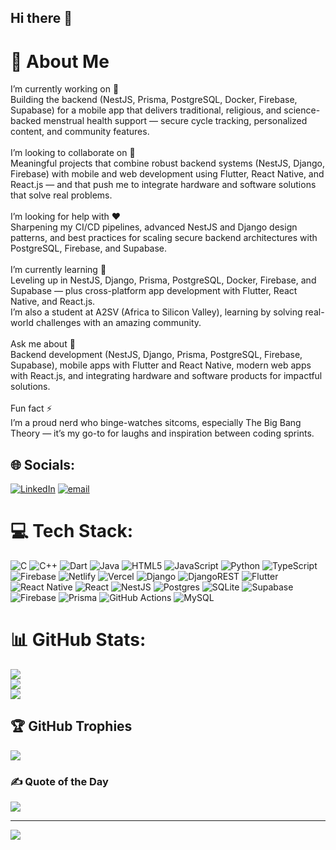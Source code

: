## Hi there 👋

# 💫 About Me
I’m currently working on 🌌<br>Building the backend (NestJS, Prisma, PostgreSQL, Docker, Firebase, Supabase) for a mobile app that delivers traditional, religious, and science-backed menstrual health support — secure cycle tracking, personalized content, and community features.<br><br>I’m looking to collaborate on 👥<br>Meaningful projects that combine robust backend systems (NestJS, Django, Firebase) with mobile and web development using Flutter, React Native, and React.js — and that push me to integrate hardware and software solutions that solve real problems.<br><br>I’m looking for help with ❤️<br>Sharpening my CI/CD pipelines, advanced NestJS and Django design patterns, and best practices for scaling secure backend architectures with PostgreSQL, Firebase, and Supabase.<br><br>I’m currently learning 🌱<br>Leveling up in NestJS, Django, Prisma, PostgreSQL, Docker, Firebase, and Supabase — plus cross-platform app development with Flutter, React Native, and React.js.<br>I’m also a student at A2SV (Africa to Silicon Valley), learning by solving real-world challenges with an amazing community.<br><br>Ask me about 🐚<br>Backend development (NestJS, Django, Prisma, PostgreSQL, Firebase, Supabase), mobile apps with Flutter and React Native, modern web apps with React.js, and integrating hardware and software products for impactful solutions.<br><br>Fun fact ⚡<br>I’m a proud nerd who binge-watches sitcoms, especially The Big Bang Theory — it’s my go-to for laughs and inspiration between coding sprints.


## 🌐 Socials:
[![LinkedIn](https://img.shields.io/badge/LinkedIn-%230077B5.svg?logo=linkedin&logoColor=white)](https://linkedin.com/in/yishakgashaw7) [![email](https://img.shields.io/badge/Email-D14836?logo=gmail&logoColor=white)](mailto:yishak.gashaw@a2sv.org) 

# 💻 Tech Stack:
![C](https://img.shields.io/badge/c-%2300599C.svg?style=for-the-badge&logo=c&logoColor=white) ![C++](https://img.shields.io/badge/c++-%2300599C.svg?style=for-the-badge&logo=c%2B%2B&logoColor=white) ![Dart](https://img.shields.io/badge/dart-%230175C2.svg?style=for-the-badge&logo=dart&logoColor=white) ![Java](https://img.shields.io/badge/java-%23ED8B00.svg?style=for-the-badge&logo=openjdk&logoColor=white) ![HTML5](https://img.shields.io/badge/html5-%23E34F26.svg?style=for-the-badge&logo=html5&logoColor=white) ![JavaScript](https://img.shields.io/badge/javascript-%23323330.svg?style=for-the-badge&logo=javascript&logoColor=%23F7DF1E) ![Python](https://img.shields.io/badge/python-3670A0?style=for-the-badge&logo=python&logoColor=ffdd54) ![TypeScript](https://img.shields.io/badge/typescript-%23007ACC.svg?style=for-the-badge&logo=typescript&logoColor=white) ![Firebase](https://img.shields.io/badge/firebase-%23039BE5.svg?style=for-the-badge&logo=firebase) ![Netlify](https://img.shields.io/badge/netlify-%23000000.svg?style=for-the-badge&logo=netlify&logoColor=#00C7B7) ![Vercel](https://img.shields.io/badge/vercel-%23000000.svg?style=for-the-badge&logo=vercel&logoColor=white) ![Django](https://img.shields.io/badge/django-%23092E20.svg?style=for-the-badge&logo=django&logoColor=white) ![DjangoREST](https://img.shields.io/badge/DJANGO-REST-ff1709?style=for-the-badge&logo=django&logoColor=white&color=ff1709&labelColor=gray) ![Flutter](https://img.shields.io/badge/Flutter-%2302569B.svg?style=for-the-badge&logo=Flutter&logoColor=white) ![React Native](https://img.shields.io/badge/react_native-%2320232a.svg?style=for-the-badge&logo=react&logoColor=%2361DAFB) ![React](https://img.shields.io/badge/react-%2320232a.svg?style=for-the-badge&logo=react&logoColor=%2361DAFB) ![NestJS](https://img.shields.io/badge/nestjs-%23E0234E.svg?style=for-the-badge&logo=nestjs&logoColor=white) ![Postgres](https://img.shields.io/badge/postgres-%23316192.svg?style=for-the-badge&logo=postgresql&logoColor=white) ![SQLite](https://img.shields.io/badge/sqlite-%2307405e.svg?style=for-the-badge&logo=sqlite&logoColor=white) ![Supabase](https://img.shields.io/badge/Supabase-3ECF8E?style=for-the-badge&logo=supabase&logoColor=white) ![Firebase](https://img.shields.io/badge/firebase-a08021?style=for-the-badge&logo=firebase&logoColor=ffcd34) ![Prisma](https://img.shields.io/badge/Prisma-3982CE?style=for-the-badge&logo=Prisma&logoColor=white) ![GitHub Actions](https://img.shields.io/badge/github%20actions-%232671E5.svg?style=for-the-badge&logo=githubactions&logoColor=white) ![MySQL](https://img.shields.io/badge/mysql-4479A1.svg?style=for-the-badge&logo=mysql&logoColor=white)
# 📊 GitHub Stats:
![](https://github-readme-stats.vercel.app/api?username=YishakG&theme=dark&hide_border=false&include_all_commits=false&count_private=false)<br/>
![](https://nirzak-streak-stats.vercel.app/?user=YishakG&theme=dark&hide_border=false)<br/>
![](https://github-readme-stats.vercel.app/api/top-langs/?username=YishakG&theme=dark&hide_border=false&include_all_commits=false&count_private=false&layout=compact)

## 🏆 GitHub Trophies
![](https://github-profile-trophy.vercel.app/?username=YishakG&theme=radical&no-frame=false&no-bg=true&margin-w=4)

### ✍️ Quote of the Day
![](https://quotes-github-readme.vercel.app/api?type=horizontal&theme=radical)

---
[![](https://visitcount.itsvg.in/api?id=YishakG&icon=0&color=0)](https://visitcount.itsvg.in)

<!-- Proudly created with GPRM ( https://gprm.itsvg.in ) -->
